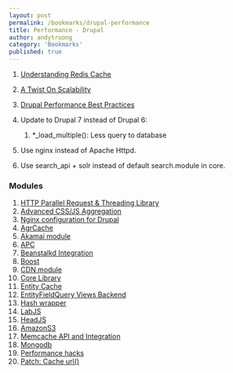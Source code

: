 ```yaml
---
layout: post
permalink: /bookmarks/drupal-performance
title: Performance - Drupal
author: andytruong
category: 'Bookmarks'
published: true
---
```


1. [Understanding Redis Cache](http://goo.gl/zJ3sZ)
1. [A Twist On Scalability](http://goo.gl/17Fgn)
1. [Drupal Performance Best Practices](http://goo.gl/Ugrx9)
1. Update to Drupal 7 instead of Drupal 6:

    1. \*_load_multiple(): Less query to database

1. Use nginx instead of Apache Httpd.
1. Use search_api + solr instead of default search.module in core.

### Modules

1. [HTTP Parallel Request & Threading Library](http://drupal.org/project/httprl)
1. [Advanced CSS/JS Aggregation](http://drupal.org/project/advagg)
1. [Nginx configuration for Drupal](https://github.com/alanthing/drupal-with-nginx "")
1. [AgrCache](http://drupal.org/project/agrcache "")
1. [Akamai module](http://drupal.org/project/akamai)
1. [APC](http://drupal.org/project/apc "")
1. [Beanstalkd Integration](http://drupal.org/beanstalkd "")
1. [Boost](http://drupal.org/project/boost "")
1. [CDN module](http://drupal.org/project/cdn)
1. [Core Library](http://drupal.org/project/core_library "")
1. [Entity Cache](http://drupal.org/project/entitycache "")
1. [EntityFieldQuery Views Backend](http://drupal.org/project/efq_views "")
1. [Hash wrapper](http://drupal.org/project/hash_wrapper "")
1. [LabJS](http://drupal.org/project/labjs "")
1. [HeadJS](http://drupal.org/project/headjs "")
1. [AmazonS3](http://drupal.org/project/AmazonS3 "")
1. [Memcache API and Integration](http://drupal.org/project/memcache "")
1. [Mongodb](http://drupal.org/project/mongodb "")
1. [Performance hacks](http://drupal.org/project/performance_hacks "")
1. [Patch: Cache url()](http://drupal.org/node/1327720 "")